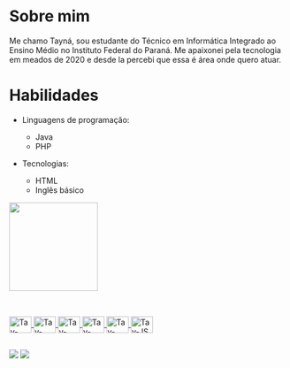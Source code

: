 
# Sobre mim
  Me chamo Tayná, sou estudante do Técnico em Informática Integrado ao Ensino Médio no Instituto Federal do Paraná. Me apaixonei pela tecnologia em meados de 2020 e desde la percebi que essa é área onde quero atuar.
  
# Habilidades
- Linguagens de programação: 
  - <i class="fab fa-java"></i> Java 
   - <i class="fab fa-java"></i> PHP
   
 - Tecnologias: 
   - <i class="fab fa-html5"></i> HTML 
   - <i class="fas fa-globe"></i> Inglês básico
     
<div>
  <a href="https://github.com/tayna01">
  <img height="160em" src="https://github-readme-stats.vercel.app/api/top-langs/?username=tayna01&layout=compact&langs_count=16&theme=dracula"/>
</div>


  
##
<div style="display: inline_block"><br>
  <img align="center" alt="Tay-Java" height="30" width="40" src="https://img.shields.io/badge/Java-ED8B00?style=for-the-badge&logo=openjdk&logoColor=white">
  <img align="center" alt="Tay-html" height="30" width="40" src="https://img.shields.io/badge/HTML-239120?style=for-the-badge&logo=html5&logoColor=white">
  <img align="center" alt="Tay-mysql" height="30" width="40" src="https://img.shields.io/badge/MySQL-00000F?style=for-the-badge&logo=mysql&logoColor=white">
  <img align="center" alt="Tay-pqp" height="30" width="40" src="https://img.shields.io/badge/PHP-777BB4?style=for-the-badge&logo=php&logoColor=white">
  <img align="center" alt="Tay-css" height="30" width="40" src="https://img.shields.io/badge/CSS-239120?&style=for-the-badge&logo=css3&logoColor=white">
   <img align="center" alt="Tay-JS" height="30" width="40" src="https://img.shields.io/badge/JavaScript-323330?style=for-the-badge&logo=javascript&logoColor=F7DF1E">



  
</div>
 
  ##
 
<div> 
  
  <a href="https://www.instagram.com/tayna_vicente01/" target="_blank"><img src="https://img.shields.io/badge/-Instagram-%23E4405F?style=for-the-badge&logo=instagram&logoColor=white" target="_blank"></a>
  <a href="https://www.linkedin.com/in/tayn%C3%A1-vicente-silva-930436243/" target="_blank"><img src="https://img.shields.io/badge/-LinkedIn-%230077B5?style=for-the-badge&logo=linkedin&logoColor=white" target="_blank"></a> 
 

 
</div>
 

